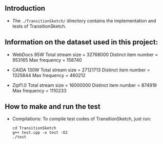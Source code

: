 ## Introduction

- The `./TransitionSketch/` directory contains the implementation and tests of TransitionSketch.


## Information on the dataset used in this project:
- WebDocs 95W
Total stream size = 32768000
Distinct item number = 953165
Max frequency = 158740

- CAIDA 130W
Total stream size = 27121713
Distinct item number = 1325844
Max frequency = 460212

- Zipf1.0
Total stream size = 16000000
Distinct item number = 874919
Max frequency = 1110233


## How to make and run the test

- Compilations: To compile test codes of TransitionSketch, just run: 

  ```shell
  cd TransitionSketch
  g++ test.cpp -o test -O2
  ./test
  ```




